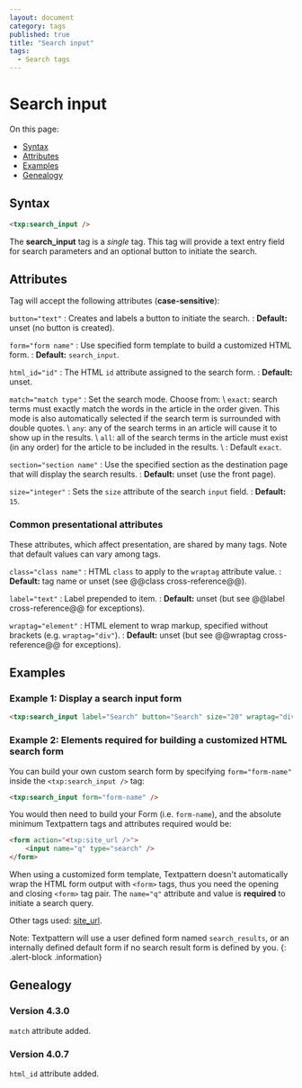 ```yaml
---
layout: document
category: tags
published: true
title: "Search input"
tags:
  - Search tags
---
```


# Search input

On this page:

* [Syntax](#syntax)
* [Attributes](#attributes)
* [Examples](#examples)
* [Genealogy](#genealogy)

## Syntax

~~~ html
<txp:search_input />
~~~

The **search_input** tag is a *single* tag. This tag will provide a text entry field for search parameters and an optional button to initiate the search.

## Attributes

Tag will accept the following attributes (**case-sensitive**):

`button="text"`
: Creates and labels a button to initiate the search.
: **Default:** unset (no button is created).

`form="form name"`
: Use specified form template to build a customized HTML form.
: **Default:** `search_input`.

`html_id="id"`
: The HTML `id` attribute assigned to the search form.
: **Default:** unset.

`match="match type"`
: Set the search mode. Choose from: \\
`exact`: search terms must exactly match the words in the article in the order given. This mode is also automatically selected if the search term is surrounded with double quotes. \\
`any`: any of the search terms in an article will cause it to show up in the results. \\
`all`: all of the search terms in the article must exist (in any order) for the article to be included in the results. \\
: Default `exact`.

`section="section name"`
: Use the specified section as the destination page that will display the search results.
: **Default:** unset (use the front page).

`size="integer"`
: Sets the `size` attribute of the search `input` field.
: **Default:** `15`.

### Common presentational attributes

These attributes, which affect presentation, are shared by many tags. Note that default values can vary among tags.

`class="class name"`
: HTML `class` to apply to the `wraptag` attribute value.
: **Default:** tag name or unset (see @@class cross-reference@@).

`label="text"`
: Label prepended to item.
: **Default:** unset (but see @@label cross-reference@@ for exceptions).

`wraptag="element"`
: HTML element to wrap markup, specified without brackets (e.g. `wraptag="div"`).
: **Default:** unset (but see @@wraptag cross-reference@@ for exceptions).

## Examples

### Example 1: Display a search input form

~~~ html
<txp:search_input label="Search" button="Search" size="20" wraptag="div" />
~~~

### Example 2: Elements required for building a customized HTML search form

You can build your own custom search form by specifying `form="form-name"` inside the `<txp:search_input />` tag:

~~~ html
<txp:search_input form="form-name" />
~~~

You would then need to build your Form (i.e. `form-name`), and the absolute minimum Textpattern tags and attributes required would be:

~~~ html
<form action="<txp:site_url />">
    <input name="q" type="search" />
</form>
~~~

When using a customized form template, Textpattern doesn't automatically wrap the HTML form output with `<form>` tags, thus you need the opening and closing `<form>` tag pair. The `name="q"` attribute and value is **required** to initiate a search query.

Other tags used: [site_url](site-url).

Note: Textpattern will use a user defined form named `search_results`, or an internally defined default form if no search result form is defined by you.
{: .alert-block .information}

## Genealogy

### Version 4.3.0

`match` attribute added.

### Version 4.0.7

`html_id` attribute added.
